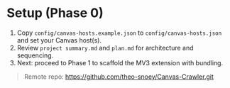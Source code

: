# Setup (Phase 0)

1. Copy `config/canvas-hosts.example.json` to `config/canvas-hosts.json` and set your Canvas host(s).
2. Review `project summary.md` and `plan.md` for architecture and sequencing.
3. Next: proceed to Phase 1 to scaffold the MV3 extension with bundling.

> Remote repo: https://github.com/theo-snoey/Canvas-Crawler.git
